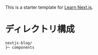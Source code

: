 This is a starter template for [Learn Next.js](https://nextjs.org/learn).

# ディレクトリ構成
```
nextjs-blog/
├─ components
